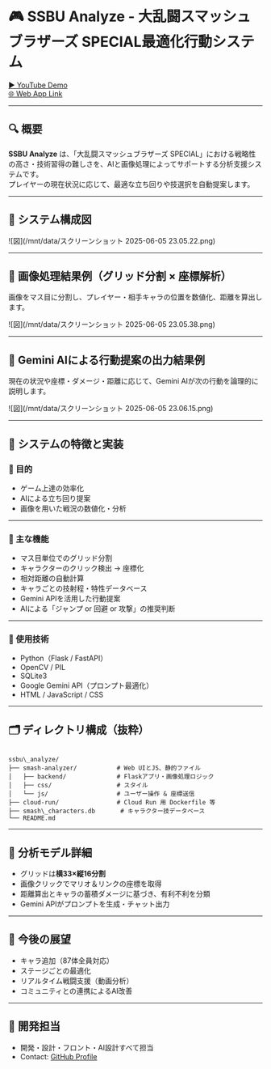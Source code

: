 # 🎮 SSBU Analyze - 大乱闘スマッシュブラザーズ SPECIAL最適化行動システム

[▶️ YouTube Demo](https://youtu.be/V89e8IKk7L8)  
[🌐 Web App Link](https://smash-analyzer-dtbx5ymvvq-an.a.run.app/)

---

## 🔍 概要

**SSBU Analyze** は、「大乱闘スマッシュブラザーズ SPECIAL」における戦略性の高さ・技術習得の難しさを、AIと画像処理によってサポートする分析支援システムです。  
プレイヤーの現在状況に応じて、最適な立ち回りや技選択を自動提案します。

---

## 📐 システム構成図

![図](/mnt/data/スクリーンショット 2025-06-05 23.05.22.png)

---

## 📸 画像処理結果例（グリッド分割 × 座標解析）

画像をマス目に分割し、プレイヤー・相手キャラの位置を数値化、距離を算出します。

![図](/mnt/data/スクリーンショット 2025-06-05 23.05.38.png)

---

## 🤖 Gemini AIによる行動提案の出力結果例

現在の状況や座標・ダメージ・距離に応じて、Gemini AIが次の行動を論理的に説明します。

![図](/mnt/data/スクリーンショット 2025-06-05 23.06.15.png)

---

## 🧠 システムの特徴と実装

### 🔸 目的

- ゲーム上達の効率化
- AIによる立ち回り提案
- 画像を用いた戦況の数値化・分析

---

### 🔸 主な機能

- マス目単位でのグリッド分割
- キャラクターのクリック検出 → 座標化
- 相対距離の自動計算
- キャラごとの技射程・特性データベース
- Gemini APIを活用した行動提案
- AIによる「ジャンプ or 回避 or 攻撃」の推奨判断

---

### 🔸 使用技術

- Python（Flask / FastAPI）
- OpenCV / PIL
- SQLite3
- Google Gemini API（プロンプト最適化）
- HTML / JavaScript / CSS

---

## 🗂️ ディレクトリ構成（抜粋）

```

ssbu\_analyze/
├── smash-analyzer/           # Web UIとJS、静的ファイル
│   ├── backend/              # Flaskアプリ・画像処理ロジック
│   ├── css/                  # スタイル
│   └── js/                   # ユーザー操作 & 座標送信
├── cloud-run/                # Cloud Run 用 Dockerfile 等
├── smash\_characters.db       # キャラクター技データベース
└── README.md

```

---

## 🔬 分析モデル詳細

- グリッドは**横33×縦16分割**
- 画像クリックでマリオ＆リンクの座標を取得
- 距離算出とキャラの蓄積ダメージに基づき、有利不利を分類
- Gemini APIがプロンプトを生成・チャット出力

---

## 🎯 今後の展望

- キャラ追加（87体全員対応）
- ステージごとの最適化
- リアルタイム戦闘支援（動画分析）
- コミュニティとの連携によるAI改善

---

## 👤 開発担当 
- 開発・設計・フロント・AI設計すべて担当  
- Contact: [GitHub Profile](https://github.com/takaaaaaayuki)
